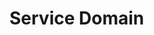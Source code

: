 # Service Domain

[](asset://tribefire.cortex.documentation:includes-doc/service_domain.md?INCLUDE)

